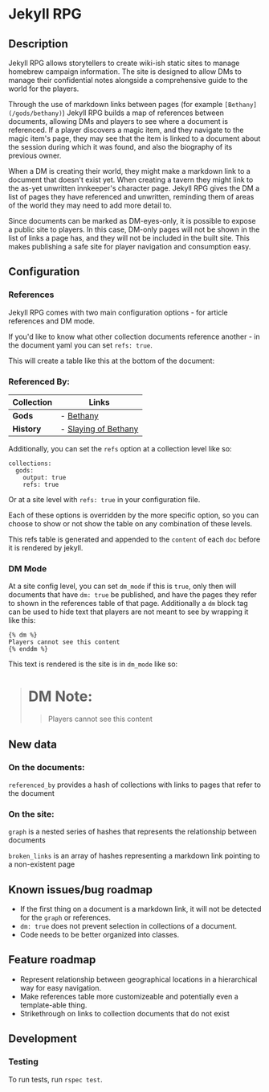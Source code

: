 # Jekyll RPG

## Description

Jekyll RPG allows storytellers to create wiki-ish static sites to manage homebrew campaign information.  The site is designed to allow DMs to manage their confidential notes alongside a comprehensive guide to the world for the players.

Through the use of markdown links between pages (for example `[Bethany](/gods/bethany)`) Jekyll RPG builds a map of references between documents, allowing DMs and players to see where a document is referenced.  If a player discovers a magic item, and they navigate to the magic item's page, they may see that the item is linked to a document about the session during which it was found, and also the biography of its previous owner.

When a DM is creating their world, they might make a markdown link to a document that doesn't exist yet.  When creating a tavern they might link to the as-yet unwritten innkeeper's character page.  Jekyll RPG gives the DM a list of pages they have referenced and unwritten, reminding them of areas of the world they may need to add more detail to.

Since documents can be marked as DM-eyes-only, it is possible to expose a public site to players.  In this case, DM-only pages will not be shown in the list of links a page has, and they will not be included in the built site.  This makes publishing a safe site for player navigation and consumption easy.

## Configuration

### References

Jekyll RPG comes with two main configuration options - for article references and DM mode.

If you'd like to know what other collection documents reference another - in the document yaml you can set `refs: true`.

This will create a table like this at the bottom of the document:

### Referenced By:
|**Collection** | **Links**                  |
|---------------|----------------------------|
|**Gods**       | - [Bethany](/#)            |
|**History**    | - [Slaying of Bethany](/#) |

Additionally, you can set the `refs` option at a collection level like so:

```
collections:
  gods:
    output: true
    refs: true
```

Or at a site level with `refs: true` in your configuration file.

Each of these options is overridden by the more specific option, so you can choose to show or not show the table on any combination of these levels.

This refs table is generated and appended to the `content` of each `doc` before it is rendered by jekyll.

### DM Mode

At a site config level, you can set `dm_mode` if this is `true`, only then will documents that have `dm: true` be published, and have the pages they refer to shown in the references table of that page.  Additionally a `dm` block tag can be used to hide text that players are not meant to see by wrapping it like this:

```
{% dm %}
Players cannot see this content
{% enddm %}
```

This text is rendered is the site is in `dm_mode` like so:

> # DM Note:
>> Players cannot see this content

## New data

### On the documents:

`referenced_by` provides a hash of collections with links to pages that refer to the document

### On the site:

`graph` is a nested series of hashes that represents the relationship between documents

`broken_links` is an array of hashes representing a markdown link pointing to a non-existent page

## Known issues/bug roadmap

* If the first thing on a document is a markdown link, it will not be detected for the `graph` or references.
* `dm: true` does not prevent selection in collections of a document.
* Code needs to be better organized into classes.

## Feature roadmap

* Represent relationship between geographical locations in a hierarchical way for easy navigation.
* Make references table more customizeable and potentially even a template-able thing.
* Strikethrough on links to collection documents that do not exist

## Development

### Testing

To run tests, run `rspec test`.
